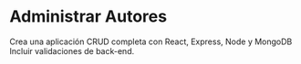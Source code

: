 # Administrar Autores

Crea una aplicación CRUD completa con React, Express, Node y MongoDB
Incluir validaciones de back-end.
